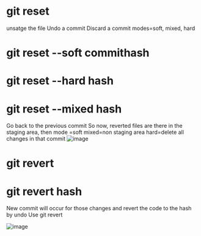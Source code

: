 # git reset 
unsatge the file
Undo a commit
Discard a commit
modes=soft, mixed, hard

# git reset --soft commithash
# git reset --hard hash
# git reset --mixed hash
Go back to the previous commit
So now, reverted files are there in the staging area, then mode =soft
mixed=non staging area
hard=delete all changes in that commit
![image](https://github.com/user-attachments/assets/f4debf41-ac2d-4afc-9496-f88549e42833)


# git revert
 # git revert hash
 New commit will occur for those changes and revert the code to the hash by undo
 Use git revert
 
 ![image](https://github.com/user-attachments/assets/b4e0cd82-83e5-4419-9b0d-6b1ec50f15a8)
